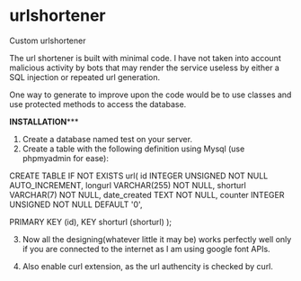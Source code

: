 urlshortener
============

Custom urlshortener

The url shortener is built with minimal code. I have not taken into account malicious activity by bots 
that may render the service useless by either a SQL injection or repeated url generation.

One way to generate to improve upon the code would be to use classes and use protected methods to access the database.

****************************************************INSTALLATION*******************************************************

1. Create a database named test on your server.
2. Create a table with the following definition using Mysql (use phpmyadmin for ease):
  
  CREATE TABLE IF NOT EXISTS url(
  id INTEGER UNSIGNED NOT NULL AUTO_INCREMENT,
  longurl VARCHAR(255) NOT NULL,
  shorturl VARCHAR(7) NOT NULL,
  date_created TEXT NOT NULL,
  counter INTEGER UNSIGNED NOT NULL DEFAULT '0',
 
  PRIMARY KEY (id),
  KEY shorturl (shorturl)
    );
    
3. Now all the designing(whatever little it may be) works perfectly well only if you are connected to the internet as I am
  using google font APIs.

4. Also enable curl extension, as the url authencity is checked by curl.

